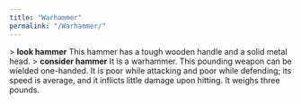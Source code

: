 ```yaml
---
title: "Warhammer"
permalink: "/Warhammer/"
---
```


\> **look hammer**
This hammer has a tough wooden handle and a solid metal head.
\> **consider hammer**
It is a warhammer.
This pounding weapon can be wielded one-handed.
It is poor while attacking and poor while defending; its speed is
average, and it inflicts little damage upon hitting.
It weighs three pounds.